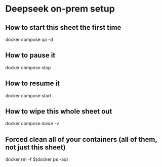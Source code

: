 
# Deepseek on-prem setup

## How to start this sheet the first time

docker compose up -d

## How to pause it

docker compose stop

## How to resume it

docker compose start

## How to wipe this whole sheet out

docker compose down -v

## Forced clean all of your containers (all of them, not just this sheet)

docker rm -f $(docker ps -aq)
